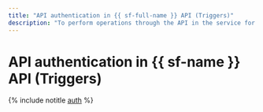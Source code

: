 ```yaml
---
title: "API authentication in {{ sf-full-name }} API (Triggers)"
description: "To perform operations through the API in the service for launching applications without creating virtual machines - {{ sf-full-name }}, you need to obtain an IAM token for your account. The instruction describes the authentication process in the API for launching triggers."
---
```


# API authentication in {{ sf-name }} API (Triggers)

{% include notitle [auth](../../../_includes/authentication.md) %}
